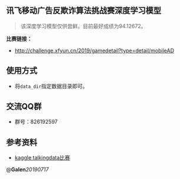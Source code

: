 ## 讯飞移动广告反欺诈算法挑战赛深度学习模型
> 该深度学习模型仅供尝鲜。目前最好成绩为94.12672。

**比赛链接：**
- http://challenge.xfyun.cn/2019/gamedetail?type=detail/mobileAD

## 使用方式
- 将`data_dir`指定数据目录即可。

## 交流QQ群
- 群号：826192597

## 参考资料
- [kaggle talkingdata比赛](https://www.kaggle.com/c/talkingdata-adtracking-fraud-detection)

@**Galen**_20190717_